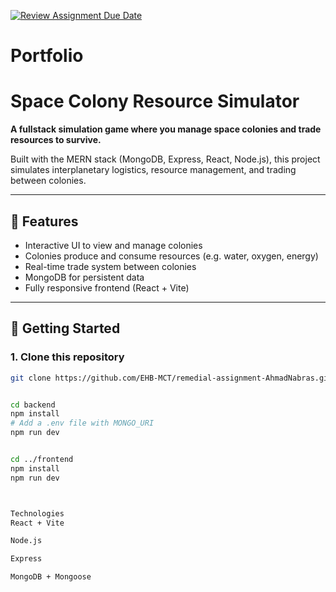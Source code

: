 [![Review Assignment Due Date](https://classroom.github.com/assets/deadline-readme-button-22041afd0340ce965d47ae6ef1cefeee28c7c493a6346c4f15d667ab976d596c.svg)](https://classroom.github.com/a/BhMy8Rjk)
# Portfolio
# Space Colony Resource Simulator

**A fullstack simulation game where you manage space colonies and trade resources to survive.**

Built with the MERN stack (MongoDB, Express, React, Node.js), this project simulates interplanetary logistics, resource management, and trading between colonies.

---

## 🌌 Features

- Interactive UI to view and manage colonies
- Colonies produce and consume resources (e.g. water, oxygen, energy)
- Real-time trade system between colonies
- MongoDB for persistent data
- Fully responsive frontend (React + Vite)

---

## 🚀 Getting Started

### 1. Clone this repository
```bash
git clone https://github.com/EHB-MCT/remedial-assignment-AhmadNabras.git


cd backend
npm install
# Add a .env file with MONGO_URI
npm run dev


cd ../frontend
npm install
npm run dev



Technologies
React + Vite

Node.js

Express

MongoDB + Mongoose

